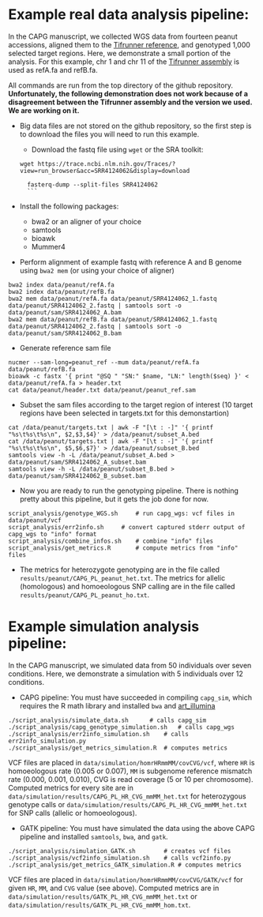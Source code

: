 # Example real data analysis pipeline:

In the CAPG manuscript, we collected WGS data from fourteen peanut accessions, aligned them to the [Tifrunner reference](https://www.ncbi.nlm.nih.gov/data-hub/genome/GCF_003086295.2/), and genotyped 1,000 selected target regions.
Here, we demonstrate a small portion of the analysis. For this example, chr 1 and chr 11 of the [Tifrunner assembly](https://peanutbase.org/data/v2/Arachis/hypogaea/genomes/Tifrunner.gnm2.J5K5/) is used as refA.fa and refB.fa. 
 
All commands are run from the top directory of the github repository.
**Unfortunately, the following demonstration does not work because of a disagreement between the Tifrunner assembly and the version we used. We are working on it.**

- Big data files are not stored on the github repository, so the first step is to download the files you will need to run this example.

	- Download the fastq file using `wget` or the SRA toolkit:

	```
	wget https://trace.ncbi.nlm.nih.gov/Traces/?view=run_browser&acc=SRR4124062&display=download
	```

	<!-- -->
        fasterq-dump --split-files SRR4124062
        ```

- Install the following packages:
	- bwa2 or an aligner of your choice
	- samtools
	- bioawk
	- Mummer4

- Perform alignment of example fastq with reference A and B genome using `bwa2 mem` (or using your choice of aligner)
```
bwa2 index data/peanut/refA.fa
bwa2 index data/peanut/refB.fa
bwa2 mem data/peanut/refA.fa data/peanut/SRR4124062_1.fastq data/peanut/SRR4124062_2.fastq | samtools sort -o data/peanut/sam/SRR4124062_A.bam
bwa2 mem data/peanut/refB.fa data/peanut/SRR4124062_1.fastq data/peanut/SRR4124062_2.fastq | samtools sort -o data/peanut/sam/SRR4124062_B.bam 
```

- Generate reference sam file
```
nucmer --sam-long=peanut_ref --mum data/peanut/refA.fa data/peanut/refB.fa
bioawk -c fastx '{ print "@SQ " "SN:" $name, "LN:" length($seq) }' < data/peanut/refA.fa > header.txt
cat data/peanut/header.txt data/peanut/peanut_ref.sam
```

- Subset the sam files according to the target region of interest (10 target regions have been selected in targets.txt for this demonstartion)
```
cat /data/peanut/targets.txt | awk -F "[\t : -]" '{ printf "%s\t%s\t%s\n", $2,$3,$4}' > /data/peanut/subset_A.bed
cat /data/peanut/targets.txt | awk -F "[\t : -]" '{ printf "%s\t%s\t%s\n", $5,$6,$7}' > /data/peanut/subset_B.bed
samtools view -h -L /data/peanut/subset_A.bed > data/peanut/sam/SRR4124062_A_subset.bam
samtools view -h -L /data/peanut/subset_B.bed > data/peanut/sam/SRR4124062_B_subset.bam
```

- Now you are ready to run the genotyping pipeline.
There is nothing pretty about this pipeline, but it gets the job done for now.
```
script_analysis/genotype_WGS.sh		# run capg_wgs: vcf files in data/peanut/vcf
script_analysis/err2info.sh		# convert captured stderr output of capg_wgs to "info" format
script_analysis/combine_infos.sh	# combine "info" files
script_analysis/get_metrics.R		# compute metrics from "info" files
```
- The metrics for heterozygote genotyping are in the file called `results/peanut/CAPG_PL_peanut_het.txt`.
The metrics for allelic (homologous) and homoeologous SNP calling are in the file called `results/peanut/CAPG_PL_peanut_ho.txt`.

# Example simulation analysis pipeline:

In the CAPG manuscript, we simulated data from 50 individuals over seven conditions.
Here, we demonstrate a simulation with 5 individuals over 12 conditions.

- CAPG pipeline: You must have succeeded in compiling `capg_sim`, which requires the R math library and installed `bwa` and [art_illumina](https://www.niehs.nih.gov/research/resources/software/biostatistics/art/index.cfm)
```
./script_analysis/simulate_data.sh		# calls capg_sim
./script_analysis/capg_genotype_simulation.sh	# calls capg_wgs
./script_analysis/err2info_simulation.sh	# calls err2info_simulation.py
./script_analysis/get_metrics_simulation.R	# computes metrics
```
VCF files are placed in `data/simulation/homrHRmmMM/covCVG/vcf`, where `HR` is homoeologous rate (0.005 or 0.007), `MM` is subgenome reference mismatch rate (0.000, 0.001, 0.010), CVG is read coverage (5 or 10 per chromosome).
Computed metrics for every site are in `data/simulation/results/CAPG_PL_HR_CVG_mmMM_het.txt` for heterozygous genotype calls or `data/simulation/results/CAPG_PL_HR_CVG_mmMM_het.txt` for SNP calls (allelic or homoeologous).
- GATK pipeline: You must have simulated the data using the above CAPG pipeline and installed `samtools`, `bwa`, and `gatk`.
```
./script_analysis/simulation_GATK.sh		# creates vcf files
./script_analysis/vcf2info_simulation.sh	# calls vcf2info.py
./script_analysis/get_metrics_GATK_simulation.R	# computes metrics
```
VCF files are placed in `data/simulation/homrHRmmMM/covCVG/GATK/vcf` for given `HR`, `MM`, and `CVG` value (see above).
Computed metrics are in `data/simulation/results/GATK_PL_HR_CVG_mmMM_het.txt` or `data/simulation/results/GATK_PL_HR_CVG_mmMM_hom.txt`.
